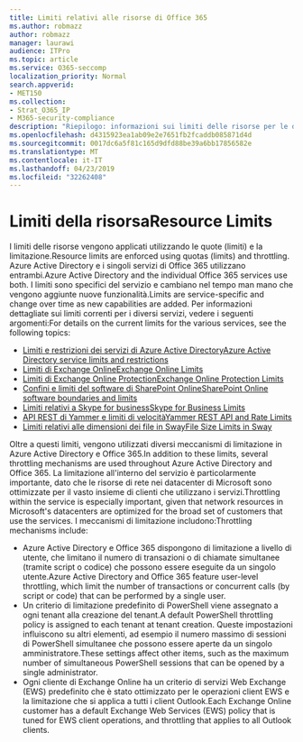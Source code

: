 ```yaml
---
title: Limiti relativi alle risorse di Office 365
ms.author: robmazz
author: robmazz
manager: laurawi
audience: ITPro
ms.topic: article
ms.service: O365-seccomp
localization_priority: Normal
search.appverid:
- MET150
ms.collection:
- Strat_O365_IP
- M365-security-compliance
description: "Riepilogo: informazioni sui limiti delle risorse per le diverse applicazioni all'interno di Office 365."
ms.openlocfilehash: d4315923ea1ab09e2e7651fb2fcaddb085871d4d
ms.sourcegitcommit: 0017dc6a5f81c165d9dfd88be39a6bb17856582e
ms.translationtype: MT
ms.contentlocale: it-IT
ms.lasthandoff: 04/23/2019
ms.locfileid: "32262408"
---
```

# <a name="resource-limits"></a><span data-ttu-id="dd5da-103">Limiti della risorsa</span><span class="sxs-lookup"><span data-stu-id="dd5da-103">Resource Limits</span></span>

<span data-ttu-id="dd5da-104">I limiti delle risorse vengono applicati utilizzando le quote (limiti) e la limitazione.</span><span class="sxs-lookup"><span data-stu-id="dd5da-104">Resource limits are enforced using quotas (limits) and throttling.</span></span> <span data-ttu-id="dd5da-105">Azure Active Directory e i singoli servizi di Office 365 utilizzano entrambi.</span><span class="sxs-lookup"><span data-stu-id="dd5da-105">Azure Active Directory and the individual Office 365 services use both.</span></span> <span data-ttu-id="dd5da-106">I limiti sono specifici del servizio e cambiano nel tempo man mano che vengono aggiunte nuove funzionalità.</span><span class="sxs-lookup"><span data-stu-id="dd5da-106">Limits are service-specific and change over time as new capabilities are added.</span></span> <span data-ttu-id="dd5da-107">Per informazioni dettagliate sui limiti correnti per i diversi servizi, vedere i seguenti argomenti:</span><span class="sxs-lookup"><span data-stu-id="dd5da-107">For details on the current limits for the various services, see the following topics:</span></span>
- [<span data-ttu-id="dd5da-108">Limiti e restrizioni dei servizi di Azure Active Directory</span><span class="sxs-lookup"><span data-stu-id="dd5da-108">Azure Active Directory service limits and restrictions</span></span>](https://msdn.microsoft.com/en-us/library/azure/dn764971.aspx)
- [<span data-ttu-id="dd5da-109">Limiti di Exchange Online</span><span class="sxs-lookup"><span data-stu-id="dd5da-109">Exchange Online Limits</span></span>](https://technet.microsoft.com/en-us/library/exchange-online-limits.aspx)
- [<span data-ttu-id="dd5da-110">Limiti di Exchange Online Protection</span><span class="sxs-lookup"><span data-stu-id="dd5da-110">Exchange Online Protection Limits</span></span>](https://technet.microsoft.com/en-us/library/exchange-online-protection-limits.aspx)
- [<span data-ttu-id="dd5da-111">Confini e limiti del software di SharePoint Online</span><span class="sxs-lookup"><span data-stu-id="dd5da-111">SharePoint Online software boundaries and limits</span></span>](https://support.office.com/article/SharePoint-Online-software-boundaries-and-limits-8F34FF47-B749-408B-ABC0-B605E1F6D498)
- [<span data-ttu-id="dd5da-112">Limiti relativi a Skype for business</span><span class="sxs-lookup"><span data-stu-id="dd5da-112">Skype for Business Limits</span></span>](https://technet.microsoft.com/en-us/library/skype-for-business-online-limits.aspx)
- [<span data-ttu-id="dd5da-113">API REST di Yammer e limiti di velocità</span><span class="sxs-lookup"><span data-stu-id="dd5da-113">Yammer REST API and Rate Limits</span></span>](https://developer.yammer.com/docs/rest-api-rate-limits)
- [<span data-ttu-id="dd5da-114">Limiti relativi alle dimensioni dei file in Sway</span><span class="sxs-lookup"><span data-stu-id="dd5da-114">File Size Limits in Sway</span></span>](https://support.office.com/article/File-size-limits-in-Sway-4db21bc6-b42b-499f-9272-66e089db109f)

<span data-ttu-id="dd5da-115">Oltre a questi limiti, vengono utilizzati diversi meccanismi di limitazione in Azure Active Directory e Office 365.</span><span class="sxs-lookup"><span data-stu-id="dd5da-115">In addition to these limits, several throttling mechanisms are used throughout Azure Active Directory and Office 365.</span></span> <span data-ttu-id="dd5da-116">La limitazione all'interno del servizio è particolarmente importante, dato che le risorse di rete nei datacenter di Microsoft sono ottimizzate per il vasto insieme di clienti che utilizzano i servizi.</span><span class="sxs-lookup"><span data-stu-id="dd5da-116">Throttling within the service is especially important, given that network resources in Microsoft's datacenters are optimized for the broad set of customers that use the services.</span></span> <span data-ttu-id="dd5da-117">I meccanismi di limitazione includono:</span><span class="sxs-lookup"><span data-stu-id="dd5da-117">Throttling mechanisms include:</span></span>
- <span data-ttu-id="dd5da-118">Azure Active Directory e Office 365 dispongono di limitazione a livello di utente, che limitano il numero di transazioni o di chiamate simultanee (tramite script o codice) che possono essere eseguite da un singolo utente.</span><span class="sxs-lookup"><span data-stu-id="dd5da-118">Azure Active Directory and Office 365 feature user-level throttling, which limit the number of transactions or concurrent calls (by script or code) that can be performed by a single user.</span></span>
- <span data-ttu-id="dd5da-119">Un criterio di limitazione predefinito di PowerShell viene assegnato a ogni tenant alla creazione del tenant.</span><span class="sxs-lookup"><span data-stu-id="dd5da-119">A default PowerShell throttling policy is assigned to each tenant at tenant creation.</span></span> <span data-ttu-id="dd5da-120">Queste impostazioni influiscono su altri elementi, ad esempio il numero massimo di sessioni di PowerShell simultanee che possono essere aperte da un singolo amministratore.</span><span class="sxs-lookup"><span data-stu-id="dd5da-120">These settings affect other items, such as the maximum number of simultaneous PowerShell sessions that can be opened by a single administrator.</span></span>
- <span data-ttu-id="dd5da-121">Ogni cliente di Exchange Online ha un criterio di servizi Web Exchange (EWS) predefinito che è stato ottimizzato per le operazioni client EWS e la limitazione che si applica a tutti i client Outlook.</span><span class="sxs-lookup"><span data-stu-id="dd5da-121">Each Exchange Online customer has a default Exchange Web Services (EWS) policy that is tuned for EWS client operations, and throttling that applies to all Outlook clients.</span></span>
